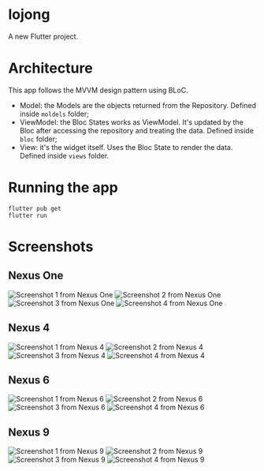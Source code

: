 # lojong

A new Flutter project.

# Architecture
This app follows the MVVM design pattern using BLoC.
- Model: the Models are the objects returned from the Repository. Defined inside ``moldels`` folder;
- ViewModel: the Bloc States works as ViewModel. It's updated by the Bloc after accessing the repository and treating the data. Defined inside ``bloc`` folder;
- View: it's the widget itself. Uses the Bloc State to render the data. Defined inside ``views`` folder.

# Running the app
```
flutter pub get
flutter run
```

# Screenshots
## Nexus One
![Screenshot 1 from Nexus One](/screenshots/nexus_one_tela1.png?raw=true) ![Screenshot 2 from Nexus One](/screenshots/nexus_one_tela2.png?raw=true) ![Screenshot 3 from Nexus One](/screenshots/nexus_one_tela3.png?raw=true) ![Screenshot 4 from Nexus One](/screenshots/nexus_one_tela4.png?raw=true)

## Nexus 4
![Screenshot 1 from Nexus 4](/screenshots/nexus_4_tela1.png?raw=true) ![Screenshot 2 from Nexus 4](/screenshots/nexus_4_tela2.png?raw=true) ![Screenshot 3 from Nexus 4](/screenshots/nexus_4_tela3.png?raw=true) ![Screenshot 4 from Nexus 4](/screenshots/nexus_4_tela4.png?raw=true)

## Nexus 6
![Screenshot 1 from Nexus 6](/screenshots/nexus_6_tela1.png?raw=true) ![Screenshot 2 from Nexus 6](/screenshots/nexus_6_tela2.png?raw=true) ![Screenshot 3 from Nexus 6](/screenshots/nexus_6_tela3.png?raw=true) ![Screenshot 4 from Nexus 6](/screenshots/nexus_6_tela4.png?raw=true)

## Nexus 9
![Screenshot 1 from Nexus 9](/screenshots/nexus_9_tela1.png?raw=true) ![Screenshot 2 from Nexus 9](/screenshots/nexus_9_tela2.png?raw=true) ![Screenshot 3 from Nexus 9](/screenshots/nexus_9_tela3.png?raw=true) ![Screenshot 4 from Nexus 9](/screenshots/nexus_9_tela4.png?raw=true)